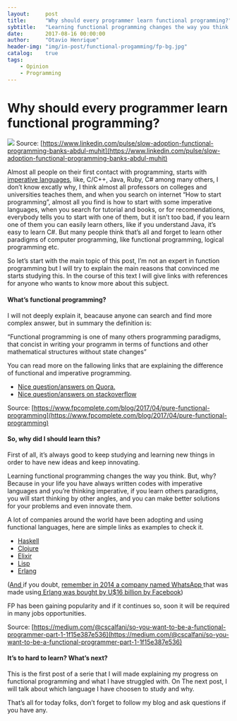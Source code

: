 ```yaml
---
layout:     post
title:      "Why should every programmer learn functional programming?"
sybtitle:   "Learning functional programming changes the way you think. But, why?"
date:       2017-08-16 00:00:00
author:     "Otavio Henrique"
header-img: "img/in-post/functional-progamming/fp-bg.jpg"
catalog:    true
tags:
    - Opinion
    - Programming
---
```


# Why should every programmer learn functional programming?

![](https://cdn-images-1.medium.com/max/800/1*ocCCP_pxz2pa26K6kTwOGg.jpeg)
<span class="figcaption_hack">Source:
[https://www.linkedin.com/pulse/slow-adoption-functional-programming-banks-abdul-muhit](https://www.linkedin.com/pulse/slow-adoption-functional-programming-banks-abdul-muhit)</span>

Almost all people on their first contact with programming, starts with
[imperative languages](https://en.wikipedia.org/wiki/Imperative_programming),
like, C/C++, Java, Ruby, C# among many others, I don’t know excatly why, I think
almost all professors on colleges and universities teaches them, and when you
search on internet “How to start programming”, almost all you find is how to
start with some imperative languages, when you search for tutorial and books, or
for recomendations, everybody tells you to start with one of them, but it isn’t
too bad, if you learn one of them you can easily learn others, like if you
understand Java, it’s easy to learn C#. But many people think that’s all and
forget to learn other paradigms of computer programming, like functional
programming, logical programming etc.

So let’s start with the main topic of this post, I’m not an expert in function
programming but I will try to explain the main reasons that convinced me starts
studying this. In the course of this text I will give links with references for
anyone who wants to know more about this subject.

#### What’s functional programming?

I will not deeply explain it, beacause anyone can search and find more complex
answer, but in summary the definition is:

“Functional programming is one of many others programming paradigms, that
concist in writing your programm in terms of functions and other mathematical
structures without state changes”

You can read more on the fallowing links that are explaining the difference of
functional and imperative programming.

* [Nice question/answers on
Quora.](https://www.quora.com/What-is-the-difference-between-functional-and-imperative-programming-Why-should-one-who-is-used-to-imperative-programming-learn-functional-programming-and-vice-versa-What-are-the-pros-and-cons)
* [Nice question/answers on
stackoverflow](https://stackoverflow.com/questions/17826380/what-is-difference-between-functional-and-imperative-programming-languages)

<span class="figcaption_hack">Source:
[https://www.fpcomplete.com/blog/2017/04/pure-functional-programming](https://www.fpcomplete.com/blog/2017/04/pure-functional-programming)</span>

#### So, why did I should learn this?

First of all, it’s always good to keep studying and learning new things in order
to have new ideas and keep innovating.

Learning functional programming changes the way you think. But, why? Because in
your life you have always written codes with imperative languages and you’re
thinking imperative, if you learn others paradigms, you will start thinking by
other angles, and you can make better solutions for your problems and even
innovate them.

A lot of companies around the world have been adopting and using functional
languages, here are simple links as examples to check it.

* [Haskell](https://wiki.haskell.org/Haskell_in_industry)
* [Clojure](https://clojure.org/community/companies)
* [Elixir](https://github.com/doomspork/elixir-companies)
* [Lisp](http://pchristensen.com/blog/lisp-companies/)
* [Erlang](https://stackoverflow.com/questions/1636455/where-is-erlang-used-and-why)

([And
](https://www.washingtonpost.com/business/economy/facebook-to-buy-mobile-messaging-app-whatsapp-for-16-billion/2014/02/19/920059c2-99b4-11e3-80ac-63a8ba7f7942_story.html?utm_term=.f56f8e7d0dad)if
you doubt, [remember in 2014 a company named WhatsApp
](https://www.washingtonpost.com/business/economy/facebook-to-buy-mobile-messaging-app-whatsapp-for-16-billion/2014/02/19/920059c2-99b4-11e3-80ac-63a8ba7f7942_story.html?utm_term=.f56f8e7d0dad)that
was made using[ Erlang was bought by U$16 billion by
Facebook](https://www.washingtonpost.com/business/economy/facebook-to-buy-mobile-messaging-app-whatsapp-for-16-billion/2014/02/19/920059c2-99b4-11e3-80ac-63a8ba7f7942_story.html?utm_term=.f56f8e7d0dad))

FP has been gaining popularity and if it continues so, soon it will be required
in many jobs opportunities.

<span class="figcaption_hack">Source:
[https://medium.com/@cscalfani/so-you-want-to-be-a-functional-programmer-part-1-1f15e387e536](https://medium.com/@cscalfani/so-you-want-to-be-a-functional-programmer-part-1-1f15e387e536)</span>

#### It’s to hard to learn? What’s next?

This is the first post of a serie that I will made explaining my progress on
functional programming and what I have struggled with. On The next post, I will
talk about which language I have choosen to study and why.

That’s all for today folks, don’t forget to follow my blog and ask questions if
you have any.
